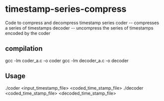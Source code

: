 timestamp-series-compress
=========================

Code to compress and decompress timestamp series
coder -- compresses a series of timestamps
decoder -- uncompress the series of timestamps encoded by the coder



compilation
-------------
gcc -lm coder_a.c -o coder
gcc -lm decoder_a.c -o decoder



Usage
-------------
./coder <input_timestamp_file> <coded_time_stamp_file>
./decoder <coded_time_stamp_file> <decoded_time_stamp_file>

